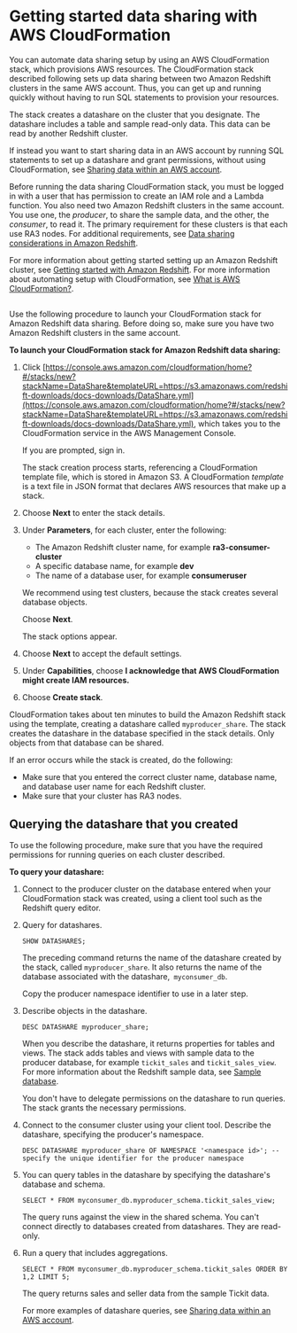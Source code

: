 # Getting started data sharing with AWS CloudFormation<a name="data-sharing-within-account-CF"></a>

You can automate data sharing setup by using an AWS CloudFormation stack, which provisions AWS resources\. The CloudFormation stack described following sets up data sharing between two Amazon Redshift clusters in the same AWS account\. Thus, you can get up and running quickly without having to run SQL statements to provision your resources\.

The stack creates a datashare on the cluster that you designate\. The datashare includes a table and sample read\-only data\. This data can be read by another Redshift cluster\.

If instead you want to start sharing data in an AWS account by running SQL statements to set up a datashare and grant permissions, without using CloudFormation, see [Sharing data within an AWS account](within-account.md)\.

Before running the data sharing CloudFormation stack, you must be logged in with a user that has permission to create an IAM role and a Lambda function\. You also need two Amazon Redshift clusters in the same account\. You use one, the *producer*, to share the sample data, and the other, the *consumer*, to read it\. The primary requirement for these clusters is that each use RA3 nodes\. For additional requirements, see [Data sharing considerations in Amazon Redshift](considerations.md)\.

For more information about getting started setting up an Amazon Redshift cluster, see [Getting started with Amazon Redshift](https://docs.aws.amazon.com/redshift/latest/gsg/getting-started.html)\. For more information about automating setup with CloudFormation, see [What is AWS CloudFormation?](https://docs.aws.amazon.com/AWSCloudFormation/latest/UserGuide/Welcome.html)\.

## <a name="data-sharing-within-account-CF-stack"></a>

Use the following procedure to launch your CloudFormation stack for Amazon Redshift data sharing\. Before doing so, make sure you have two Amazon Redshift clusters in the same account\. 

**To launch your CloudFormation stack for Amazon Redshift data sharing:**

1. Click [https://console.aws.amazon.com/cloudformation/home?#/stacks/new?stackName=DataShare&templateURL=https://s3.amazonaws.com/redshift-downloads/docs-downloads/DataShare.yml](https://console.aws.amazon.com/cloudformation/home?#/stacks/new?stackName=DataShare&templateURL=https://s3.amazonaws.com/redshift-downloads/docs-downloads/DataShare.yml), which takes you to the CloudFormation service in the AWS Management Console\.

   If you are prompted, sign in\. 

   The stack creation process starts, referencing a CloudFormation template file, which is stored in Amazon S3\. A CloudFormation *template* is a text file in JSON format that declares AWS resources that make up a stack\. 

1. Choose **Next** to enter the stack details\.

1. Under **Parameters**, for each cluster, enter the following:
   + The Amazon Redshift cluster name, for example **ra3\-consumer\-cluster**
   + A specific database name, for example **dev**
   + The name of a database user, for example **consumeruser**

   We recommend using test clusters, because the stack creates several database objects\.

   Choose **Next**\. 

   The stack options appear\. 

1. Choose **Next** to accept the default settings\.

1. Under **Capabilities**, choose **I acknowledge that AWS CloudFormation might create IAM resources\.**

1. Choose **Create stack**\. 

CloudFormation takes about ten minutes to build the Amazon Redshift stack using the template, creating a datashare called `myproducer_share`\. The stack creates the datashare in the database specified in the stack details\. Only objects from that database can be shared\.

If an error occurs while the stack is created, do the following:
+ Make sure that you entered the correct cluster name, database name, and database user name for each Redshift cluster\. 
+ Make sure that your cluster has RA3 nodes\.

## Querying the datashare that you created<a name="data-sharing-within-account-CF-querying"></a>

To use the following procedure, make sure that you have the required permissions for running queries on each cluster described\.

**To query your datashare:**

1. Connect to the producer cluster on the database entered when your CloudFormation stack was created, using a client tool such as the Redshift query editor\.

1. Query for datashares\.

   ```
   SHOW DATASHARES;
   ```

   The preceding command returns the name of the datashare created by the stack, called `myproducer_share`\. It also returns the name of the database associated with the datashare,` myconsumer_db`\. 

   Copy the producer namespace identifier to use in a later step\.

1. Describe objects in the datashare\.

   ```
   DESC DATASHARE myproducer_share;
   ```

   When you describe the datashare, it returns properties for tables and views\. The stack adds tables and views with sample data to the producer database, for example `tickit_sales` and `tickit_sales_view`\. For more information about the Redshift sample data, see [Sample database](https://docs.aws.amazon.com/redshift/latest/dg/c_sampledb.html)\.

   You don't have to delegate permissions on the datashare to run queries\. The stack grants the necessary permissions\.

1. Connect to the consumer cluster using your client tool\. Describe the datashare, specifying the producer's namespace\.

   ```
   DESC DATASHARE myproducer_share OF NAMESPACE '<namespace id>'; --specify the unique identifier for the producer namespace
   ```

1. You can query tables in the datashare by specifying the datashare's database and schema\.

   ```
   SELECT * FROM myconsumer_db.myproducer_schema.tickit_sales_view;
   ```

   The query runs against the view in the shared schema\. You can't connect directly to databases created from datashares\. They are read\-only\.

1. Run a query that includes aggregations\.

   ```
   SELECT * FROM myconsumer_db.myproducer_schema.tickit_sales ORDER BY 1,2 LIMIT 5;
   ```

   The query returns sales and seller data from the sample Tickit data\.

   For more examples of datashare queries, see [Sharing data within an AWS account](within-account.md)\.